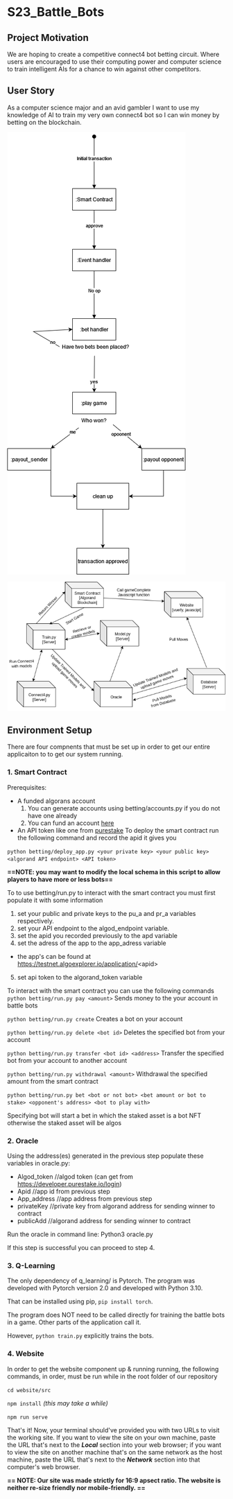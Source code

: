 # S23_Battle_Bots

## Project Motivation
We are hoping to create a competitive connect4 bot betting circuit. Where users are encouraged to use their computing power and computer science to train intelligent AIs for a chance to win against other competitors.

## User Story
As a computer science major and an avid gambler I want to use my knowledge of AI to train my very own connect4 bot so I can win money by betting on the blockchain.

![image](control_flow.png)

![image](deployment.png)

## Environment Setup
There are four compnents that must be set up in order to get our entire applicaiton to to get our system running.


### 1. Smart Contract

Prerequisites:
* A funded algorans account 
  1. You can generate accounts using betting/accounts.py if you do not have one already
  2. You can fund an account [here](https://testnet.algoexplorer.io/dispenser) 
* An API token like one from [purestake](https://www.purestake.com/)
To deploy the smart contract run the following command and record the apid it gives you

`python betting/deploy_app.py <your private key> <your public key> <algorand API endpoint> <API token>`

**==NOTE: you may want to modify the local schema in this script to allow players to have more or less bots==**

To to use betting/run.py to interact with the smart contract you must first populate it with some information

1. set your public and private keys to the pu_a and pr_a variables respectively.
2. set your API endpoint to the algod_endpoint variable. 
3. set the apid you recorded previously to the apd variable
4. set the adress of the app to the app_adress variable
  * the app's can be found at https://testnet.algoexplorer.io/application/<apid\>
5. set api token to the algorand_token variable

To interact with the smart contract you can use the following commands
`python betting/run.py pay <amount>`
Sends money to the your account in battle bots

`python betting/run.py create`
Creates a bot on your account 

`python betting/run.py delete <bot id>`
Deletes the specified bot from your account

`python betting/run.py transfer <bot id> <address>`
Transfer the specified bot from your account to another account

`python betting/run.py withdrawal <amount>`
Withdrawal the specified amount from the smart contract

`python betting/run.py bet <bot or not bot> <bet amount or bot to stake> <opponent's address> <bot to play with>`

Specifying bot will start a bet in which the staked asset is a bot NFT otherwise the staked asset will be algos



### 2. Oracle

Using the address(es) generated in the previous step populate these variables in oracle.py:
- Algod_token //algod token (can get from https://developer.purestake.io/login)
- Apid //app id from previous step
- App_address //app address from previous step
- privateKey //private key from algorand address for sending winner to contract
- publicAdd  //algorand address for sending winner to contract

Run the oracle in command line: Python3 oracle.py

If this step is successful you can proceed to step 4.

### 3. Q-Learning

The only dependency of q_learning/ is Pytorch. The program was developed with Pytorch version 2.0 and developed with Python 3.10.

That can be installed using pip, `pip install torch`.

The program does NOT need to be called directly for training the battle bots in a game. Other parts of the application call it.

However, `python train.py` explicitly trains the bots.

### 4. Website

In order to get the website component up & running running, the following commands, in order, must be run while in the root folder of our repository

`cd website/src`

`npm install` *(this may take a while)*

`npm run serve`

That's it! Now, your terminal should've provided you with two URLs to visit the working site. If you want to view the site on your own machine, paste the URL that's next to the ***Local*** section into your web browser; if you want to view the site on another machine that's on the same network as the host machine, paste the URL that's next to the ***Network*** section into that computer's web browser.

**== NOTE: Our site was made strictly for 16:9 apsect ratio. The website is neither re-size friendly nor mobile-friendly. ==**
